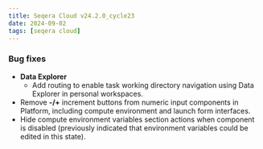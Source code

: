 ```yaml
---
title: Seqera Cloud v24.2.0_cycle23
date: 2024-09-02
tags: [seqera cloud]
---
```


### Bug fixes

- **Data Explorer**
  - Add routing to enable task working directory navigation using Data Explorer in personal workspaces.
- Remove **-/+** increment buttons from numeric input components in Platform, including compute environment and launch form interfaces.
- Hide compute environment variables section actions when component is disabled (previously indicated that environment variables could be edited in this state).
